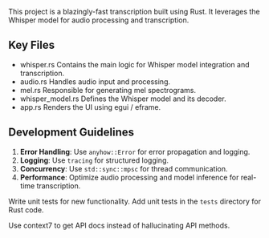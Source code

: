 This project is a blazingly-fast transcription built using Rust. It leverages the Whisper model for audio processing and transcription.

## Key Files
- whisper.rs Contains the main logic for Whisper model integration and transcription.
- audio.rs Handles audio input and processing.
- mel.rs Responsible for generating mel spectrograms.
- whisper_model.rs Defines the Whisper model and its decoder.
- app.rs Renders the UI using egui / eframe.

## Development Guidelines
1. **Error Handling**: Use `anyhow::Error` for error propagation and logging.
2. **Logging**: Use `tracing` for structured logging.
3. **Concurrency**: Use `std::sync::mpsc` for thread communication.
4. **Performance**: Optimize audio processing and model inference for real-time transcription.

Write unit tests for new functionality. Add unit tests in the `tests` directory for Rust code.

Use context7 to get API docs instead of hallucinating API methods.
